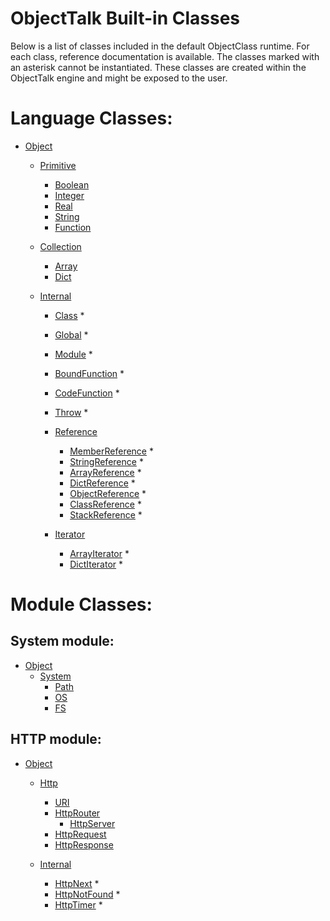 # ObjectTalk Built-in Classes

Below is a list of classes included in the default ObjectClass runtime.
For each class, reference documentation is available. The classes marked
with an asterisk cannot be instantiated. These classes are created within
the ObjectTalk engine and might be exposed to the user.

Language Classes:
=================

* [Object](reference/Object.md)
	* [Primitive](reference/Primitive.md)
		* [Boolean](reference/Boolean.md)
		* [Integer](reference/Integer.md)
		* [Real](reference/Real.md)
		* [String](reference/String.md)
		* [Function](reference/Function.md)

	* [Collection](reference/Collection.md)
		* [Array](reference/Array.md)
		* [Dict](reference/Dict.md)

	* [Internal](reference/Internal.md)
		* [Class](reference/Class.md) *
		* [Global](reference/Global.md) *
		* [Module](reference/Module.md) *
		* [BoundFunction](reference/BoundFunction.md) *
		* [CodeFunction](reference/CodeFunction.md) *
		* [Throw](reference/Throw.md) *

		* [Reference](reference/Reference.md)
			* [MemberReference](reference/MemberReference.md) *
			* [StringReference](reference/StringReference.md) *
			* [ArrayReference](reference/ArrayReference.md) *
			* [DictReference](reference/DictReference.md) *
			* [ObjectReference](reference/ObjectReference.md) *
			* [ClassReference](reference/ClassReference.md) *
			* [StackReference](reference/StackReference.md) *

		* [Iterator](reference/Iterator.md)
			* [ArrayIterator](reference/ArrayIterator.md) *
			* [DictIterator](reference/DictIterator.md) *

Module Classes:
===============

System module:
--------------

* [Object](reference/Object.md)
	* [System](reference/System.md)
		* [Path](reference/Path.md)
		* [OS](reference/OS.md)
		* [FS](reference/FS.md)

HTTP module:
-----------

* [Object](reference/Object.md)
	* [Http](reference/Http.md)
		* [URI](reference/URI.md)
		* [HttpRouter](reference/HttpRouter.md)
			* [HttpServer](reference/HttpServer.md)
		* [HttpRequest](reference/HttpRequest.md)
		* [HttpResponse](reference/HttpResponse.md)

	* [Internal](reference/Internal.md)
		* [HttpNext](reference/HttpNext.md) *
		* [HttpNotFound](reference/HttpNotFound.md) *
		* [HttpTimer](reference/HttpTimer.md) *
